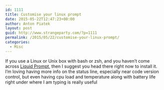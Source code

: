 ```yaml
---
id: 1111
title: Customise your linux prompt
date: 2015-05-22T12:47:23+00:00
author: Anton Piatek
layout: post
guid: http://www.strangeparty.com/?p=1111
permalink: /2015/05/22/customise-your-linux-prompt/
categories:
  - Misc
---
```

If you use a Linux or Unix box with bash or zsh, and you haven&#8217;t come across [Liquid Prompt](https://github.com/nojhan/liquidprompt), then I suggest you head there right now to install it. I&#8217;m loving having more info on the status line, especially near code version control, but even having cpu load and temperature along with battery life right under where I am typing is really useful